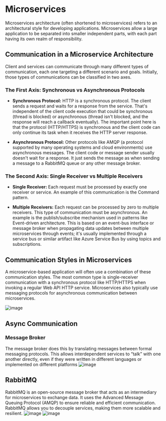 # Microservices

Microservices architecture (often shortened to microservices) refers to an architectural style for developing applications. Microservices allow a large application to be separated into smaller independent parts, with each part having its own realm of responsibility.

## Communication in a Microservice Architecture

Client and services can communicate through many different types of communication, each one targeting a different scenario and goals. Initially, those types of communications can be classified in two axes.

### The First Axis: Synchronous vs Asynchronous Protocols

- **Synchronous Protocol:** HTTP is a synchronous protocol. The client sends a request and waits for a response from the service. That's independent of the client code execution that could be synchronous (thread is blocked) or asynchronous (thread isn't blocked, and the response will reach a callback eventually). The important point here is that the protocol (HTTP/HTTPS) is synchronous and the client code can only continue its task when it receives the HTTP server response.
  
- **Asynchronous Protocol:** Other protocols like AMQP (a protocol supported by many operating systems and cloud environments) use asynchronous messages. The client code or message sender usually doesn't wait for a response. It just sends the message as when sending a message to a RabbitMQ queue or any other message broker.

### The Second Axis: Single Receiver vs Multiple Receivers

- **Single Receiver:** Each request must be processed by exactly one receiver or service. An example of this communication is the Command pattern.

- **Multiple Receivers:** Each request can be processed by zero to multiple receivers. This type of communication must be asynchronous. An example is the publish/subscribe mechanism used in patterns like Event-driven architecture. This is based on an event-bus interface or message broker when propagating data updates between multiple microservices through events; it's usually implemented through a service bus or similar artifact like Azure Service Bus by using topics and subscriptions.

## Communication Styles in Microservices


A microservice-based application will often use a combination of these communication styles. The most common type is single-receiver communication with a synchronous protocol like HTTP/HTTPS when invoking a regular Web API HTTP service. Microservices also typically use messaging protocols for asynchronous communication between microservices.

![image](https://github.com/user-attachments/assets/07ac65b7-8e23-4533-bf33-d0836ad2e3e9)


## Async Communication
### Message Broker 
The message broker does this by translating messages between formal messaging protocols. This allows interdependent services to “talk” with one another directly, even if they were written in different languages or implemented on different platforms
![image](https://github.com/user-attachments/assets/5e668e71-b6eb-4561-bf5a-5c2e53487e72)


## RabbitMQ
RabbitMQ is an open-source message broker that acts as an intermediary for microservices to exchange data. It uses the Advanced Message Queuing Protocol (AMQP) to ensure reliable and efficient communication. RabbitMQ allows you to decouple services, making them more scalable and resilient.
![image](https://github.com/user-attachments/assets/404977d7-0731-4676-a66c-25569c529fc0)
![image](https://github.com/user-attachments/assets/c9d7b60a-ea95-4442-940a-2cf46a3aa952)





